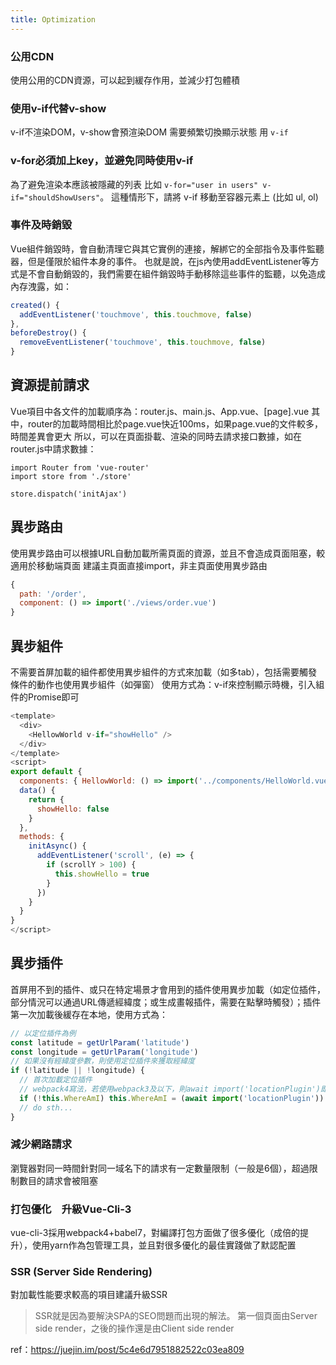 ```yaml
---
title: Optimization
---
```



### 公用CDN
使用公用的CDN資源，可以起到緩存作用，並減少打包體積

### 使用v-if代替v-show

v-if不渲染DOM，v-show會預渲染DOM
需要頻繁切換顯示狀態 用  `v-if`

### v-for必須加上key，並避免同時使用v-if

為了避免渲染本應該被隱藏的列表 比如 `v-for="user in users" v-if="shouldShowUsers"`。
這種情形下，請將 v-if 移動至容器元素上 (比如 ul, ol)

### 事件及時銷毀

Vue組件銷毀時，會自動清理它與其它實例的連接，解綁它的全部指令及事件監聽器，但是僅限於組件本身的事件。
也就是說，在js內使用addEventListener等方式是不會自動銷毀的，我們需要在組件銷毀時手動移除這些事件的監聽，以免造成內存洩露，如：
```js
created() {
  addEventListener('touchmove', this.touchmove, false)
},
beforeDestroy() {
  removeEventListener('touchmove', this.touchmove, false)
}
```

## 資源提前請求

Vue項目中各文件的加載順序為：router.js、main.js、App.vue、[page].vue
其中，router的加載時間相比於page.vue快近100ms，如果page.vue的文件較多，時間差異會更大 
所以，可以在頁面掛載、渲染的同時去請求接口數據，如在router.js中請求數據：
```
import Router from 'vue-router'
import store from './store'

store.dispatch('initAjax')
```


## 異步路由

使用異步路由可以根據URL自動加載所需頁面的資源，並且不會造成頁面阻塞，較適用於移動端頁面
建議主頁面直接import，非主頁面使用異步路由
```js
{
  path: '/order',
  component: () => import('./views/order.vue')
}
```

## 異步組件

不需要首屏加載的組件都使用異步組件的方式來加載（如多tab），包括需要觸發條件的動作也使用異步組件（如彈窗） 使用方式為：v-if來控制顯示時機，引入組件的Promise即可
```js
<template>
  <div>
    <HellowWorld v-if="showHello" />
  </div>
</template>
<script>
export default {
  components: { HellowWorld: () => import('../components/HelloWorld.vue') },
  data() {
    return {
      showHello: false
    }
  },
  methods: {
    initAsync() {
      addEventListener('scroll', (e) => {
        if (scrollY > 100) {
          this.showHello = true
        }
      })
    }
  }
}
</script>
```

## 異步插件
首屏用不到的插件、或只在特定場景才會用到的插件使用異步加載（如定位插件，部分情況可以通過URL傳遞經緯度；或生成畫報插件，需要在點擊時觸發）；插件第一次加載後緩存在本地，使用方式為：

```js
// 以定位插件為例
const latitude = getUrlParam('latitude')
const longitude = getUrlParam('longitude')
// 如果沒有經緯度參數，則使用定位插件來獲取經緯度
if (!latitude || !longitude) {
  // 首次加載定位插件
  // webpack4寫法，若使用webpack3及以下，則await import('locationPlugin')即可
  if (!this.WhereAmI) this.WhereAmI = (await import('locationPlugin')).default
  // do sth...
}
```

### 減少網路請求
瀏覽器對同一時間針對同一域名下的請求有一定數量限制（一般是6個），超過限制數目的請求會被阻塞

### 打包優化　升級Vue-Cli-3
vue-cli-3採用webpack4+babel7，對編譯打包方面做了很多優化（成倍的提升），使用yarn作為包管理工具，並且對很多優化的最佳實踐做了默認配置

### SSR (Server Side Rendering)

對加載性能要求較高的項目建議升級SSR
> SSR就是因為要解決SPA的SEO問題而出現的解法。 第一個頁面由Server side render，之後的操作還是由Client side render

ref：https://juejin.im/post/5c4e6d7951882522c03ea809